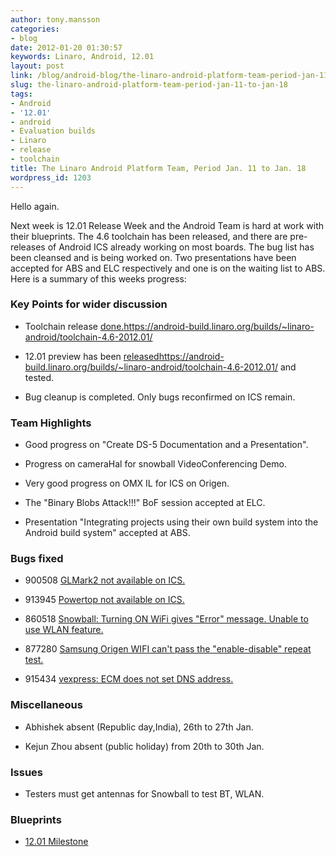 ```yaml
---
author: tony.mansson
categories:
- blog
date: 2012-01-20 01:30:57
keywords: Linaro, Android, 12.01
layout: post
link: /blog/android-blog/the-linaro-android-platform-team-period-jan-11-to-jan-18/
slug: the-linaro-android-platform-team-period-jan-11-to-jan-18
tags:
- Android
- '12.01'
- android
- Evaluation builds
- Linaro
- release
- toolchain
title: The Linaro Android Platform Team, Period Jan. 11 to Jan. 18
wordpress_id: 1203
---
```


Hello again.

Next week is 12.01 Release Week and the Android Team is hard at work with their blueprints. The 4.6 toolchain has been released, and there are pre-releases of Android ICS already working on most boards. The bug list has been cleansed and is being worked on. Two presentations have been accepted for ABS and ELC respectively and one is on the waiting list to ABS. Here is a summary of this weeks progress:

### Key Points for wider discussion

  * Toolchain release	[ done.]()https://android-build.linaro.org/builds/~linaro-android/toolchain-4.6-2012.01/


  * 12.01 preview has been [ released]()https://android-build.linaro.org/builds/~linaro-android/toolchain-4.6-2012.01/ and tested.


  * Bug cleanup is completed. Only bugs reconfirmed on ICS remain.

### Team Highlights

  * Good progress on "Create DS-5 Documentation and a Presentation".


  * Progress on cameraHal for snowball VideoConferencing Demo.


  * Very good progress on OMX IL for ICS on Origen.


  * The "Binary Blobs Attack!!!" BoF session accepted at ELC.


  * Presentation "Integrating projects using their own build system into the Android build system" accepted at ABS.

### Bugs fixed

  * 900508	[ GLMark2 not available on ICS.](https://bugs.launchpad.net/linaro-android/+bug/900508)


  * 913945	[ Powertop not available on ICS.](https://bugs.launchpad.net/linaro-android/+bug/913945)


  * 860518	[ Snowball: Turning ON WiFi gives "Error" message. Unable to use WLAN feature.](https://bugs.launchpad.net/linaro-android/+bug/860518)


  * 877280	[ Samsung Origen WIFI can't pass the "enable-disable" repeat test.](https://bugs.launchpad.net/linaro-android/+bug/877280)


  * 915434	[ vexpress: ECM does not set DNS address.](https://bugs.launchpad.net/linaro-android/+bug/915434)

### Miscellaneous

  * Abhishek absent (Republic day,India), 26th to 27th Jan.


  * Kejun Zhou absent (public holiday) from 20th to 30th Jan.

### Issues

  * Testers must get antennas for Snowball to test BT, WLAN.

### Blueprints


  * [12.01 Milestone](https://launchpad.net/linaro-android/+milestone/12.01)